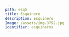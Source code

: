 ```yaml
---
path: esq5
title: Esquinero
description: Esquinero
Image: /assets/img-3752.jpg
identifier: esquineros
---
```


